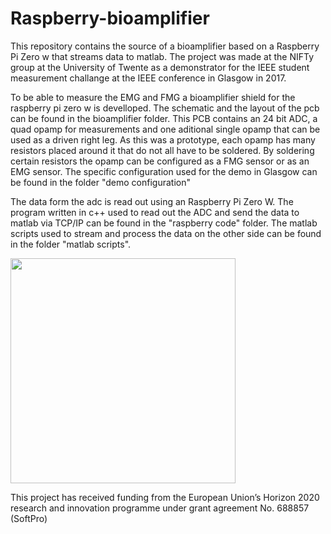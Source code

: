 # Raspberry-bioamplifier
This repository contains the source of a bioamplifier based on a Raspberry Pi Zero w that streams data to matlab. The project was made at the NIFTy group at the University of Twente as a demonstrator for the IEEE student measurement challange at the IEEE conference in Glasgow in 2017. 

To be able to measure the EMG and FMG a bioamplifier shield for the raspberry pi zero w is develloped. The schematic and the layout of the pcb can be found in the bioamplifier folder. This PCB contains an 24 bit ADC, a quad opamp for measurements and one aditional single opamp that can be used as a driven right leg. As this was a prototype, each opamp has many resistors placed around it that do not all have to be soldered. By soldering certain resistors the opamp can be configured as a FMG sensor or as an EMG sensor. The specific configuration used for the demo in Glasgow can be found in the folder "demo configuration"

The data form the adc is read out using an Raspberry Pi Zero W. The program written in c++ used to read out the ADC and send the data to matlab via TCP/IP can be found in the "raspberry code" folder. The matlab scripts used to stream and process the data on the other side can be found in the folder "matlab scripts".


<img src="https://europa.eu/european-union/sites/europaeu/files/docs/body/flag_yellow_low.jpg" width="360" align="middle">

This project has received funding from the European Union’s Horizon 2020 research and innovation programme under grant agreement No. 688857 (SoftPro)
